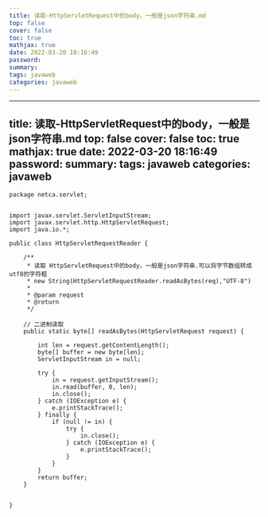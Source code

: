 ```yaml
---
title: 读取-HttpServletRequest中的body，一般是json字符串.md
top: false
cover: false
toc: true
mathjax: true
date: 2022-03-20 18:16:49
password:
summary:
tags: javaweb
categories: javaweb
---
```

---
title: 读取-HttpServletRequest中的body，一般是json字符串.md
top: false
cover: false
toc: true
mathjax: true
date: 2022-03-20 18:16:49
password:
summary:
tags: javaweb
categories: javaweb
---
~~~
package netca.servlet;


import javax.servlet.ServletInputStream;
import javax.servlet.http.HttpServletRequest;
import java.io.*;

public class HttpServletRequestReader {

    /**
     * 读取 HttpServletRequest中的body，一般是json字符串.可以将字节数组转成 utf8的字符粗
     * new String(HttpServletRequestReader.readAsBytes(req),"UTF-8")
     *
     * @param request
     * @return
     */

    // 二进制读取
    public static byte[] readAsBytes(HttpServletRequest request) {

        int len = request.getContentLength();
        byte[] buffer = new byte[len];
        ServletInputStream in = null;

        try {
            in = request.getInputStream();
            in.read(buffer, 0, len);
            in.close();
        } catch (IOException e) {
            e.printStackTrace();
        } finally {
            if (null != in) {
                try {
                    in.close();
                } catch (IOException e) {
                    e.printStackTrace();
                }
            }
        }
        return buffer;
    }


}
~~~
